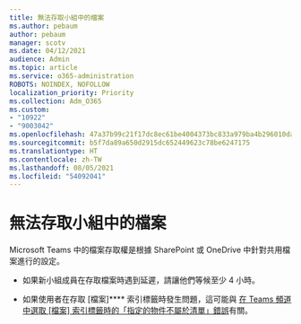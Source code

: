 ```yaml
---
title: 無法存取小組中的檔案
ms.author: pebaum
author: pebaum
manager: scotv
ms.date: 04/12/2021
audience: Admin
ms.topic: article
ms.service: o365-administration
ROBOTS: NOINDEX, NOFOLLOW
localization_priority: Priority
ms.collection: Adm_O365
ms.custom:
- "10922"
- "9003042"
ms.openlocfilehash: 47a37b99c21f17dc8ec61be4004373bc833a979ba4b296010da772899dd026ad
ms.sourcegitcommit: b5f7da89a650d2915dc652449623c78be6247175
ms.translationtype: HT
ms.contentlocale: zh-TW
ms.lasthandoff: 08/05/2021
ms.locfileid: "54092041"
---
```

# <a name="unable-to-access-files-in-a-team"></a>無法存取小組中的檔案

Microsoft Teams 中的檔案存取權是根據 SharePoint 或 OneDrive 中針對共用檔案進行的設定。

- 如果新小組成員在存取檔案時遇到延遲，請讓他們等候至少 4 小時。

- 如果使用者在存取 [檔案]**** 索引標籤時發生問題，這可能與 [在 Teams 頻道中選取 [檔案] 索引標籤時的「指定的物件不屬於清單」錯誤](https://docs.microsoft.com/microsoftteams/troubleshoot/files/object-specified-not-belong-to-list)有關。
